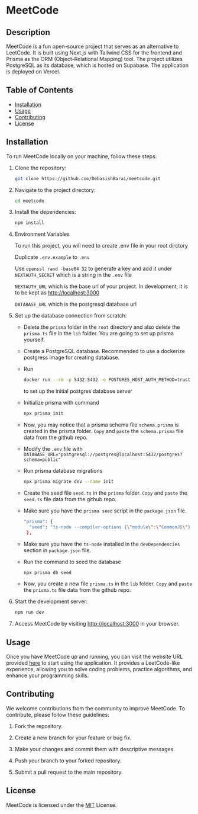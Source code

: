 # MeetCode

## Description

MeetCode is a fun open-source project that serves as an alternative to LeetCode. It is built using Next.js with Tailwind CSS for the frontend and Prisma as the ORM (Object-Relational Mapping) tool. The project utilizes PostgreSQL as its database, which is hosted on Supabase. The application is deployed on Vercel.

## Table of Contents

- [Installation](#installation)
- [Usage](#usage)
- [Contributing](#contributing)
- [License](#license)

## Installation

To run MeetCode locally on your machine, follow these steps:

1. Clone the repository:

   ```bash
   git clone https://github.com/DebasishBarai/meetcode.git
   ```

2. Navigate to the project directory:

   ```bash
   cd meetcode
   ```

3. Install the dependencies:

   ```bash
   npm install
   ```

4. Environment Variables

   To run this project, you will need to create .env file in your root dirctory

   Duplicate `.env.example` to `.env`

   Use `openssl rand -base64 32` to generate a key and add it under `NEXTAUTH_SECRET` which is a string in the `.env` file

   `NEXTAUTH_URL` which is the base url of your project. In development, it is to be kept as [http://localhost:3000](http://localhost:3000)

   `DATABASE_URL` which is the postgresql database url

5. Set up the database connection from scratch:

   - Delete the `prisma` folder in the `root` directory and also delete the `prisma.ts` file in the `lib` folder. You are going to set up prisma yourself.

   - Create a PostgreSQL database. Recommended to use a dockerize postgress image for creating database.

   - Run

     ```bash
     docker run --rm -p 5432:5432 -e POSTGRES_HOST_AUTH_METHOD=trust postgres
     ```

     to set up the initial postgres database server

   - Initialize prisma with command

      ```bash
      npx prisma init
      ```

   - Now, you may notice that a prisma schema file `schema.prisma` is created in the prisma folder. `Copy` and `paste` the `schema.prisma` file data from the github repo.

   - Modify the `.env` file with `DATABASE_URL="postgresql://postgres@localhost:5432/postgres?schema=public"`

   - Run prisma database migrations

     ```bash
     npx prisma migrate dev --name init
     ```

   - Create the seed file `seed.ts` in the `prisma` folder. `Copy` and `paste` the `seed.ts` file data from the github repo.

   - Make sure you have the `prisma seed` script in the `package.json` file.

     ```bash
     "prisma": {
       "seed": "ts-node --compiler-options {\"module\":\"CommonJS\"} prisma/seed.ts"
      },
     ```

   - Make sure you have the `ts-node` installed in the `devDependencies` section in `package.json` file.

   - Run the command to seed the database

     ```bash
     npx prisma db seed
     ```

   - Now, you create a new file `prisma.ts` in the `lib` folder. `Copy` and `paste` the `prisma.ts` file data from the github repo.
   
6. Start the development server:

   ```bash
   npm run dev
   ```

8. Access MeetCode by visiting [http://localhost:3000](http://localhost:3000) in your browser.

## Usage

Once you have MeetCode up and running, you can visit the website URL provided [here](https://meetcode.vercel.app/) to start using the application. It provides a LeetCode-like experience, allowing you to solve coding problems, practice algorithms, and enhance your programming skills.

## Contributing

We welcome contributions from the community to improve MeetCode. To contribute, please follow these guidelines:

1.  Fork the repository.

2.  Create a new branch for your feature or bug fix.

3.  Make your changes and commit them with descriptive messages.

4.  Push your branch to your forked repository.

5.  Submit a pull request to the main repository.

## License

MeetCode is licensed under the [MIT](https://choosealicense.com/licenses/mit/) License.